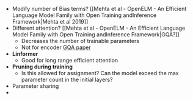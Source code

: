 


* Modify number of Bias terms? [[Mehta et al - OpenELM - An Efficient Language Model Family with Open Training andInference Framework|Mehta et al 2019]]
* Different attention? [[Mehta et al - OpenELM - An Efficient Language Model Family with Open Training andInference Framework|GQA?]]
	* Decreases the number of trainable parameters
	* Not for encoder [GQA paper](https://arxiv.org/pdf/2305.13245)
* **Linformer**
	* Good for long range efficient attention
* **Pruning during training**
	* Is this allowed for assignment? Can the model exceed the max parameter count in the initial layers?
* Parameter sharing
* 